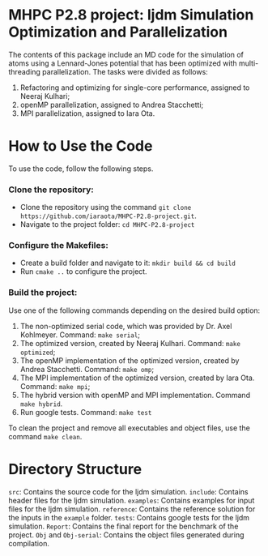 # MHPC P2.8 project: ljdm Simulation Optimization and Parallelization
The contents of this package include an MD code for the simulation of atoms using a Lennard-Jones potential that has been optimized with multi-threading parallelization.
The tasks were divided as follows:

1. Refactoring and optimizing for single-core performance, assigned to Neeraj Kulhari; 
2. openMP parallelization, assigned to Andrea Stacchetti; 
3. MPI parallelization, assigned to Iara Ota.

# How to Use the Code

To use the code, follow the following steps.

### Clone the repository:
- Clone the repository using the command `git clone https://github.com/iaraota/MHPC-P2.8-project.git`.
- Navigate to the project folder: `cd MHPC-P2.8-project`

### Configure the Makefiles:
- Create a build folder and navigate to it: `mkdir build && cd build` 
- Run `cmake ..` to configure the project.

### Build the project:
Use one of the following commands depending on the desired build option:
1. The non-optimized serial code, which was provided by Dr. Axel Kohlmeyer. Command: `make serial`; 
2. The optimized version, created by Neeraj Kulhari. Command: `make optimized`; 
3. The openMP implementation of the optimized version, created by Andrea Stacchetti. Command: `make omp`; 
4. The MPI implementation of the optimized version, created by Iara Ota. Command: `make mpi`; 
5. The hybrid version with openMP and MPI implementation. Command `make hybrid`.
6. Run google tests. Command: `make test`

To clean the project and remove all executables and object files, use the command `make clean`.

# Directory Structure

`src`: Contains the source code for the ljdm simulation.
`include`: Contains header files for the ljdm simulation.
`examples`: Contains examples for input files for the ljdm simulation.
`reference`: Contains the reference solution for the inputs in the `example` folder.
`tests`: Contains google tests for the ljdm simulation.
`Report`: Contains the final report for the benchmark of the project.
`Obj` and `Obj-serial`: Contains the object files generated during compilation.
